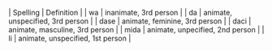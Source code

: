 | Spelling | Definition |
| wa | inanimate, 3rd person |
| da | animate, unspecified, 3rd person |
| dase | animate, feminine, 3rd person |
| daci | animate, masculine, 3rd person |
| mida | animate, unpecified, 2nd person |
| li | animate, unspecified, 1st person |
